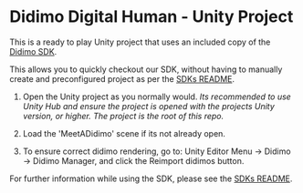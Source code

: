 # Didimo Digital Human - Unity Project

This is a ready to play Unity project that uses an included copy of the [Didimo SDK](https://github.com/didimoinc/didimo-digital-human-unity-sdk).

This allows you to quickly checkout our SDK, without having to manually create and preconfigured project as per the [SDKs README](https://github.com/didimoinc/didimo-digital-human-unity-sdk).

1. Open the Unity project as you normally would.
   *Its recommended to use Unity Hub and ensure the project is opened with the projects Unity version, or higher.*
   *The project is the root of this repo.*

2. Load the 'MeetADidimo' scene if its not already open.

3. To ensure correct didimo rendering, go to:
Unity Editor Menu → Didimo → Didimo Manager, and click the Reimport didimos button.


For further information while using the SDK, please see the [SDKs README](https://github.com/didimoinc/didimo-digital-human-unity-sdk).
